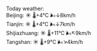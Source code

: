 Today weather:  
Beijing: ☀️   🌡️+4°C 🌬️↓8km/h  
Tianjin: ☀️   🌡️+4°C 🌬️↓7km/h  
Shijiazhuang: ☀️   🌡️+11°C 🌬️↖9km/h  
Tangshan: ☀️   🌡️+9°C 🌬️↘4km/h  
